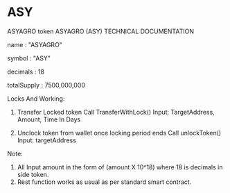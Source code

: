 # ASY
ASYAGRO token
ASYAGRO (ASY)  TECHNICAL DOCUMENTATION

name : "ASYAGRO"

symbol : "ASY"

decimals : 18

totalSupply : 7500,000,000


Locks And Working:

1.	Transfer Locked token
Call TransferWithLock()
Input: TargetAddress, Amount, Time In Days

2.	Unclock token from wallet once locking period ends
Call unlockToken()
Input: targetAddress

Note: 
1.	All Input amount in the form of (amount X 10^18) where 18 is decimals in side token.
2.	Rest function works as usual as per standard smart contract.

	


